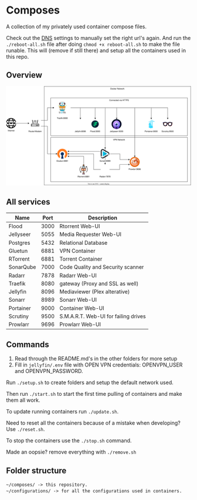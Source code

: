 # Composes

A collection of my privately used container compose files.

Check out the [DNS](DNS.md) settings to manually set the right url's again.
And run the `./reboot-all.sh` file after doing `chmod +x reboot-all.sh` to make the file runable.
This will (remove if still there) and setup all the containers used in this repo.

## Overview

![Network Overview](./diagram.svg)

## All services

| Name      | Port | Description                          |
| --------- | ---- | ------------------------------------ |
| Flood     | 3000 | Rtorrent Web-UI                      |
| Jellyseer | 5055 | Media Requester Web-UI               |
| Postgres  | 5432 | Relational Database                  |
| Gluetun   | 6881 | VPN Container                        |
| RTorrent  | 6881 | Torrent Container                    |
| SonarQube | 7000 | Code Quality and Security scanner    |
| Radarr    | 7878 | Radarr Web-UI                        |
| Traefik   | 8080 | gateway (Proxy and SSL as well)      |
| Jellyfin  | 8096 | Mediaviewer (Plex alterative)        |
| Sonarr    | 8989 | Sonarr Web-UI                        |
| Portainer | 9000 | Container Web-UI                     |
| Scrutiny  | 9500 | S.M.A.R.T. Web-UI for failing drives |
| Prowlarr  | 9696 | Prowlarr Web-UI                      |

## Commands

1. Read through the README.md's in the other folders for more setup
2. Fill in `jellyfin/.env` file with OPEN VPN credentials: OPENVPN_USER and OPENVPN_PASSWORD.

Run `./setup.sh` to create folders and setup the default network used.

Then run `./start.sh` to start the first time pulling of containers and make them all work.

To update running containers run `./update.sh`.

Need to reset all the containers because of a mistake when developing? Use `./reset.sh`.

To stop the containers use the `./stop.sh` command.

Made an oopsie? remove everything with `./remove.sh`

## Folder structure

```txt
~/composes/ -> this repository.
~/configurations/ -> for all the configurations used in containers.
```
